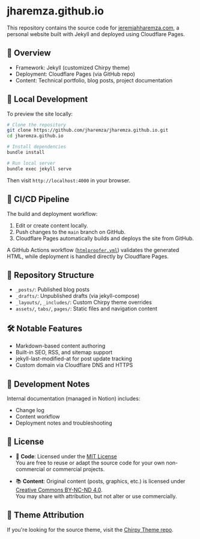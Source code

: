 # jharemza.github.io

This repository contains the source code for [jeremiahharemza.com](https://jeremiahharemza.com), a personal website built with Jekyll and deployed using Cloudflare Pages.

## 🔧 Overview

- Framework: Jekyll (customized Chirpy theme)
- Deployment: Cloudflare Pages (via GitHub repo)
- Content: Technical portfolio, blog posts, project documentation

## 🚀 Local Development

To preview the site locally:

```bash
# Clone the repository
git clone https://github.com/jharemza/jharemza.github.io.git
cd jharemza.github.io

# Install dependencies
bundle install

# Run local server
bundle exec jekyll serve
```

Then visit `http://localhost:4000` in your browser.

## 🔄 CI/CD Pipeline

The build and deployment workflow:

1. Edit or create content locally.
2. Push changes to the `main` branch on GitHub.
3. Cloudflare Pages automatically builds and deploys the site from GitHub.

A GitHub Actions workflow ([`htmlproofer.yml`](.github/workflows/htmlproofer.yml))
validates the generated HTML, while deployment is handled directly by Cloudflare
Pages.

## 📁 Repository Structure

- `_posts/`: Published blog posts
- `_drafts/`: Unpublished drafts (via jekyll-compose)
- `_layouts/`, `_includes/`: Custom Chirpy theme overrides
- `assets/`, `tabs/`, `pages/`: Static files and navigation content

## 🛠️ Notable Features

- Markdown-based content authoring
- Built-in SEO, RSS, and sitemap support
- jekyll-last-modified-at for post update tracking
- Custom domain via Cloudflare DNS and HTTPS

## 🧪 Development Notes

Internal documentation (managed in Notion) includes:

- Change log
- Content workflow
- Deployment notes and troubleshooting

## 📄 License

- 🧱 **Code**: Licensed under the [MIT License](./LICENSE)  
  You are free to reuse or adapt the source code for your own non-commercial or commercial projects.

- 📚 **Content**: Original content (posts, graphics, etc.) is licensed under [Creative Commons BY-NC-ND 4.0](https://creativecommons.org/licenses/by-nc-nd/4.0/).  
  You may share with attribution, but not alter or use commercially.

## 📌 Theme Attribution

If you're looking for the source theme, visit the [Chirpy Theme repo](https://github.com/cotes2020/jekyll-theme-chirpy).
